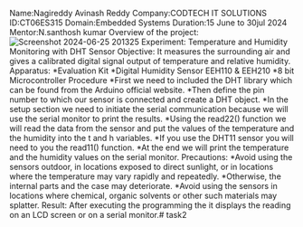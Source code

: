 Name:Nagireddy Avinash Reddy
Company:CODTECH IT SOLUTIONS 
ID:CT06ES315
Domain:Embedded Systems
Duration:15 June to 30jul 2024 Mentor:N.santhosh kumar
Overview of the project: ![Screenshot 2024-06-25 201325](https://github.com/Avinash832860/task2/assets/173812712/b581913a-0e6f-4c01-bde8-6c336d59ff7c)
Experiment: Temperature and Humidity Monitoring with DHT Sensor 
Objective: It measures the surrounding air and gives a calibrated digital signal output of temperature and relative humidity.
Apparatus: *Evaluation Kit *Digital Humidity Sensor EEH110 & EEH210 *8 bit Microcontroller Procedure *First we need to included the DHT library which can be found from the Arduino official website. *Then define the pin number to which our sensor is connected and create a DHT object. *In the setup section we need to initiate the serial communication because we will use the serial monitor to print the results. *Using the read22() function we will read the data from the sensor and put the values of the temperature and the humidity into the t and h variables. *If you use the DHT11 sensor you will need to you the read11() function. *At the end we will print the temperature and the humidity values on the serial monitor.
Precautions: *Avoid using the sensors outdoor, in locations exposed to direct sunlight, or in locations where the temperature may vary rapidly and repeatedly. *Otherwise, the internal parts and the case may deteriorate. *Avoid using the sensors in locations where chemical, organic solvents or other such materials may splatter. Result: After executing the programming the it displays the reading on an LCD screen or on a serial monitor.# task2
